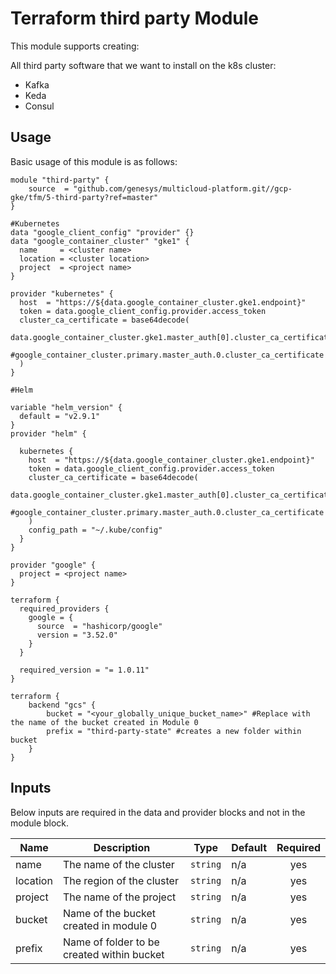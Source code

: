 # Terraform third party Module

This module supports creating:

All third party software that we want to install on the k8s cluster:
- Kafka
- Keda
- Consul

## Usage

Basic usage of this module is as follows:

```hcl
module "third-party" {
    source  = "github.com/genesys/multicloud-platform.git//gcp-gke/tfm/5-third-party?ref=master"
}

#Kubernetes
data "google_client_config" "provider" {}
data "google_container_cluster" "gke1" {
  name     = <cluster name>
  location = <cluster location>
  project  = <project name>
}

provider "kubernetes" {
  host  = "https://${data.google_container_cluster.gke1.endpoint}"
  token = data.google_client_config.provider.access_token
  cluster_ca_certificate = base64decode(
    data.google_container_cluster.gke1.master_auth[0].cluster_ca_certificate,
    #google_container_cluster.primary.master_auth.0.cluster_ca_certificate
  )
}

#Helm

variable "helm_version" {
  default = "v2.9.1"
}
provider "helm" {

  kubernetes {
    host  = "https://${data.google_container_cluster.gke1.endpoint}"
    token = data.google_client_config.provider.access_token
    cluster_ca_certificate = base64decode(
      data.google_container_cluster.gke1.master_auth[0].cluster_ca_certificate,
      #google_container_cluster.primary.master_auth.0.cluster_ca_certificate
    )
    config_path = "~/.kube/config"
  }
}

provider "google" {
  project = <project name>
}

terraform {
  required_providers {
    google = {
      source  = "hashicorp/google"
      version = "3.52.0"
    }
  }

  required_version = "= 1.0.11"
}

terraform {
    backend "gcs" {
        bucket = "<your_globally_unique_bucket_name>" #Replace with the name of the bucket created in Module 0
        prefix = "third-party-state" #creates a new folder within bucket
    }
}
```

<!-- BEGINNING OF PRE-COMMIT-TERRAFORM DOCS HOOK -->
## Inputs

Below inputs are required in the data and provider blocks and not in the module block.

| Name | Description | Type | Default | Required |
|------|-------------|------|---------|:--------:|
| name | The name of the cluster  | `string` | n/a | yes |
| location | The region of the cluster  | `string` | n/a | yes |
| project | The name of the project  | `string` | n/a | yes |
| bucket | Name of the bucket created in module 0 | `string` | n/a | yes |
| prefix | Name of folder to be created within bucket | `string` | n/a | yes |



<!-- END OF PRE-COMMIT-TERRAFORM DOCS HOOK -->
